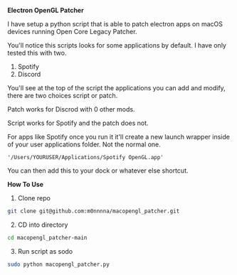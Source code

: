 **Electron OpenGL Patcher**

I have setup a python script that is able to patch electron apps on macOS devices running Open Core Legacy Patcher.

You'll notice this scripts looks for some applications by default. I have only tested this with two.

1. Spotify
2. Discord

You'll see at the top of the script the applications you can add and modify, there are two choices script or patch.

Patch works for Discrod with 0 other mods.

Script works for Spotify and the patch does not.

For apps like Spotify once you run it it'll create a new launch wrapper inside of your user applications folder. Not the normal one.

```
'/Users/YOURUSER/Applications/Spotify OpenGL.app'
```
You can then add this to your dock or whatever else shortcut.

**How To Use**

1. Clone repo
````bash
git clone git@github.com:m0nnnna/macopengl_patcher.git
````
2. CD into directory 
````bash
cd macopengl_patcher-main
````
3. Run script as sodo
````bash
sudo python macopengl_patcher.py
````

